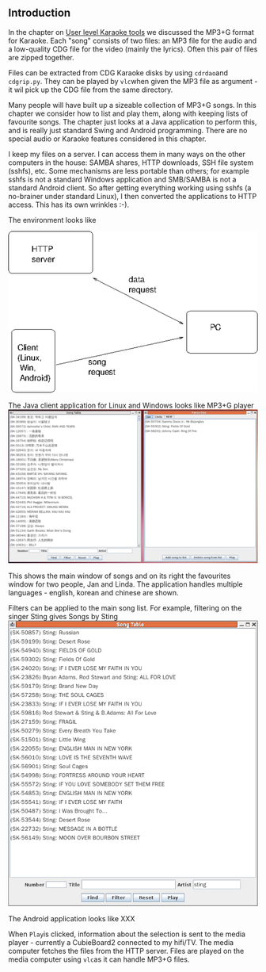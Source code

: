 
##  Introduction 


In the chapter on [User level Karaoke tools](../User/) we discussed the MP3+G format for Karaoke.
Each "song" consists of two files: an MP3 file for the audio
and a low-quality CDG file for the video (mainly the lyrics).
Often this pair of files are zipped together.


Files can be extracted from CDG Karaoke disks by using `cdrdao`and `cdgrip.py`.
They can be played by `vlc`when given the
MP3 file as argument - it wil pick up the CDG file from
the same directory.


Many people will have built up a sizeable collection of
MP3+G songs. In this chapter we consider how to list and play
them, along with keeping lists of favourite songs.
The chapter just looks at a Java application to perform
this, and is really just standard Swing and Android programming.
There are no special audio or Karaoke features
considered in this chapter.


I keep my files on a server. I can access them in many ways on
the other computers in the house: SAMBA shares, HTTP downloads,
SSH file system (sshfs), etc. Some mechanisms are less portable than
others; for example sshfs is not a standard Windows application
and SMB/SAMBA is not a standard Android client. So after getting
everything working using sshfs (a no-brainer under standard Linux),
I then converted the applications to HTTP access.
This has its own wrinkles :-).


The environment looks like


![alt text](env.png)


The Java client application for Linux and Windows looks like
MP3+G player![alt text](karaoke.png)

This shows the main window of songs and on its right
the favourites window for two people, Jan and Linda.
The application handles multiple languages - english,
korean and chinese are shown.


Filters can be applied to the main song list. For example,
filtering on the singer Sting gives
Songs by Sting![alt text](sting.png)

The Android application looks like
XXX


When `Play`is clicked, information about the selection
is sent to the media player - currently a CubieBoard2 connected
to my hifi/TV. The media computer fetches the files from
the HTTP server.
Files are played on the media computer using `vlc`as it can
handle MP3+G files.

